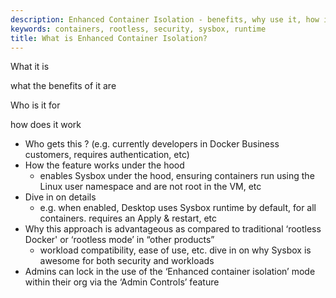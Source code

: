 ```yaml
---
description: Enhanced Container Isolation - benefits, why use it, how it differs to Docker rootless, who it is for
keywords: containers, rootless, security, sysbox, runtime
title: What is Enhanced Container Isolation?
---
```


What it is 

what the benefits of it are

Who is it for

how does it work 

- Who gets this ? (e.g. currently developers in Docker Business customers, requires authentication, etc)
- How the feature works under the hood
    - enables Sysbox under the hood, ensuring containers run using the Linux user namespace and are not root in the VM, etc
- Dive in on details
    - e.g. when enabled, Desktop uses Sysbox runtime by default, for all containers. requires an Apply & restart, etc
- Why this approach is advantageous as compared to traditional ‘rootless Docker' or ‘rootless mode’ in “other products”
    - workload compatibility, ease of use, etc. dive in on why Sysbox is awesome for both security and workloads
- Admins can lock in the use of the ‘Enhanced container isolation’ mode within their org via the ‘Admin Controls’ feature <link to Admin Controls docs>